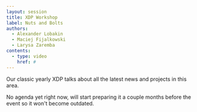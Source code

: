 ```yaml
---
layout: session
title: XDP Workshop
label: Nuts and Bolts
authors:
  - Alexander Lobakin
  - Maciej Fijalkowski
  - Larysa Zaremba
contents:
  - type: video
    href: #
---
```


Our classic yearly XDP talks about all the latest news and projects in this area.

No agenda yet right now, will start preparing it a couple months before the event so it won't become outdated.

